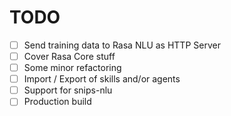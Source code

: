TODO
===

- [ ] Send training data to Rasa NLU as HTTP Server
- [ ] Cover Rasa Core stuff
- [ ] Some minor refactoring
- [ ] Import / Export of skills and/or agents
- [ ] Support for snips-nlu
- [ ] Production build
